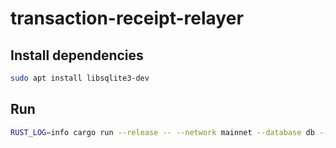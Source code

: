 # transaction-receipt-relayer

## Install dependencies

```bash
sudo apt install libsqlite3-dev
```

## Run

```bash
RUST_LOG=info cargo run --release -- --network mainnet --database db --helios-config-path helios.toml --watch-dog-config watch-dog-config.toml
```
